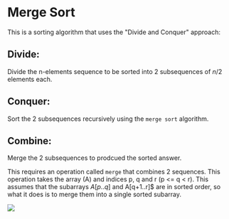 # Merge Sort

This is a sorting algorithm that uses the "Divide and Conquer" approach:

## Divide:
Divide the n-elements sequence to be sorted into 2 subsequences of $n/2$ elements each.

## Conquer:
Sort the 2 subsequences recursively using the `merge sort` algorithm.

## Combine:
Merge the 2 subsequences to prodcued the sorted answer.


This requires an operation called `merge` that combines 2 sequences. This operation takes the array (A) and indices p, q and r (p <= q < r). This assumes that the subarrays $A[p..q]$ and A[q+1..r]$ are in sorted order, so what it does is to merge them into a single sorted subarray.


![](https://www.101computing.net/wp/wp-content/uploads/Merge-Sort-Algorithm.png)
